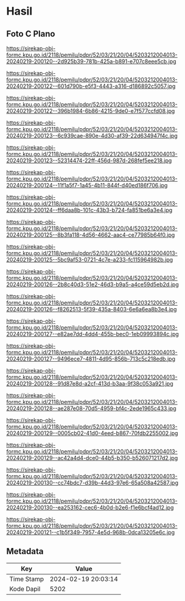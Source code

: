 # Hasil

## Foto C Plano

https://sirekap-obj-formc.kpu.go.id/2118/pemilu/pdpr/52/03/21/20/04/5203212004013-20240219-200120--2d925b39-781b-425a-b891-e707c8eee5cb.jpg

https://sirekap-obj-formc.kpu.go.id/2118/pemilu/pdpr/52/03/21/20/04/5203212004013-20240219-200122--601d790b-e5f3-4443-a316-d186892c5057.jpg

https://sirekap-obj-formc.kpu.go.id/2118/pemilu/pdpr/52/03/21/20/04/5203212004013-20240219-200122--396b1984-6b86-4215-9de0-e7f577ccfd08.jpg

https://sirekap-obj-formc.kpu.go.id/2118/pemilu/pdpr/52/03/21/20/04/5203212004013-20240219-200123--6c939cae-890e-4d30-af39-22d634947f4c.jpg

https://sirekap-obj-formc.kpu.go.id/2118/pemilu/pdpr/52/03/21/20/04/5203212004013-20240219-200123--52314474-22ff-456d-987d-268fef5ee218.jpg

https://sirekap-obj-formc.kpu.go.id/2118/pemilu/pdpr/52/03/21/20/04/5203212004013-20240219-200124--11f1a5f7-1a45-4b11-844f-d40ed186f706.jpg

https://sirekap-obj-formc.kpu.go.id/2118/pemilu/pdpr/52/03/21/20/04/5203212004013-20240219-200124--ff6daa8b-101c-43b3-b724-fa851be6a3e4.jpg

https://sirekap-obj-formc.kpu.go.id/2118/pemilu/pdpr/52/03/21/20/04/5203212004013-20240219-200125--8b3fa118-4d56-4662-aac4-ce77985b64f0.jpg

https://sirekap-obj-formc.kpu.go.id/2118/pemilu/pdpr/52/03/21/20/04/5203212004013-20240219-200125--5bc9af53-0721-4c7e-a233-fc115964982b.jpg

https://sirekap-obj-formc.kpu.go.id/2118/pemilu/pdpr/52/03/21/20/04/5203212004013-20240219-200126--2b8c40d3-51e2-46d3-b9a5-a4ce59d5eb2d.jpg

https://sirekap-obj-formc.kpu.go.id/2118/pemilu/pdpr/52/03/21/20/04/5203212004013-20240219-200126--f8262513-5f39-435a-8403-6e6a6ea8b3e4.jpg

https://sirekap-obj-formc.kpu.go.id/2118/pemilu/pdpr/52/03/21/20/04/5203212004013-20240219-200127--e82ae7dd-4dd4-455b-bec0-1eb09993894c.jpg

https://sirekap-obj-formc.kpu.go.id/2118/pemilu/pdpr/52/03/21/20/04/5203212004013-20240219-200127--9496ece7-4811-4d95-856b-713c5c218edb.jpg

https://sirekap-obj-formc.kpu.go.id/2118/pemilu/pdpr/52/03/21/20/04/5203212004013-20240219-200128--91d87e8d-a2cf-413d-b3aa-9f38c053a921.jpg

https://sirekap-obj-formc.kpu.go.id/2118/pemilu/pdpr/52/03/21/20/04/5203212004013-20240219-200128--ae287e08-70d5-4959-bf4c-2ede1965c433.jpg

https://sirekap-obj-formc.kpu.go.id/2118/pemilu/pdpr/52/03/21/20/04/5203212004013-20240219-200129--0005cb02-41d0-4eed-b867-70fdb2255002.jpg

https://sirekap-obj-formc.kpu.go.id/2118/pemilu/pdpr/52/03/21/20/04/5203212004013-20240219-200129--ac42a4d4-dce0-44b5-b350-b526071217d2.jpg

https://sirekap-obj-formc.kpu.go.id/2118/pemilu/pdpr/52/03/21/20/04/5203212004013-20240219-200130--cc74bdc7-d39b-44d3-97e6-65a508a42587.jpg

https://sirekap-obj-formc.kpu.go.id/2118/pemilu/pdpr/52/03/21/20/04/5203212004013-20240219-200130--ea253162-cec6-4b0d-b2e6-f1e6bcf4ad12.jpg

https://sirekap-obj-formc.kpu.go.id/2118/pemilu/pdpr/52/03/21/20/04/5203212004013-20240219-200121--c1b5f349-7957-4e5d-968b-0dca13205e6c.jpg


## Metadata

| Key        | Value               |
| ---------- | ------------------- |
| Time Stamp | 2024-02-19 20:03:14 |
| Kode Dapil | 5202                |



